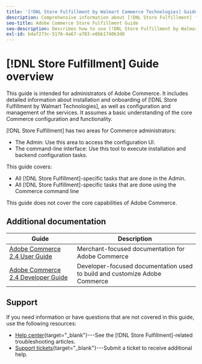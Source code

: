 ```yaml
---
title: '[!DNL Store Fulfillment by Walmart Commerce Technologies] Guide Overview'
description: Comprehensive information about [!DNL Store Fulfillment] for Adobe Commerce and Magento Open Source administrators, including installation and onboarding
seo-title: Adobe Commerce Store Fulfillment Guide
seo-description: Describes how to use [!DNL Store Fulfillment by Walmart Technologies] services with Adobe Commerce or Magento Open Source.
exl-id: b4af273c-5176-4a67-a783-e0bb1740b3d8
---
```

# [!DNL Store Fulfillment] Guide overview

This guide is intended for administrators of Adobe Commerce. It includes detailed information about installation and onboarding of [!DNL Store Fulfillment by Walmart Technologies], as well as configuration and management of the services. It assumes a basic understanding of the core Commerce configuration and functionality.

[!DNL Store Fulfillment] has two areas for Commerce administrators:

* The Admin: Use this area to access the configuration UI.
* The command-line interface: Use this tool to execute installation and backend configuration tasks.

This guide covers:

* All [!DNL Store Fulfillment]-specific tasks that are done in the Admin.
* All [!DNL Store Fulfillment]-specific tasks that are done using the Commerce command line

This guide does not cover the core capabilities of Adobe Commerce.

## Additional documentation

| Guide                                                                 | Description                                                                                       |
|-----------------------------------------------------------------------|---------------------------------------------------------------------------------------------------|
| [Adobe Commerce 2.4 User Guide](https://docs.magento.com/user-guide/) | Merchant-focused documentation for Adobe Commerce   |
| [Adobe Commerce 2.4 Developer Guide](https://devdocs.magento.com/)    | Developer-focused documentation used to build and customize Adobe Commerce |

## Support

If you need information or have questions that are not covered in this guide, use the following resources:

* [Help center](https://support.magento.com/hc/en-us){target="_blank"}---See the [!DNL Store Fulfillment]-related troubleshooting articles.
* [Support tickets](https://support.magento.com/hc/en-us/articles/360000913794#submit-ticket){target="_blank"}---Submit a ticket to receive additional help.
